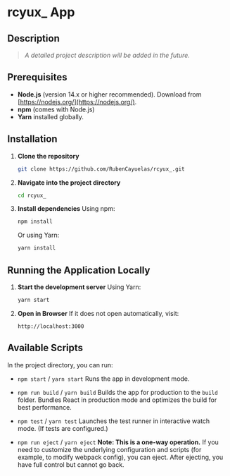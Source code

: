 # rcyux_ App

## Description

> *A detailed project description will be added in the future.*

## Prerequisites

* **Node.js** (version 14.x or higher recommended). Download from [https://nodejs.org/](https://nodejs.org/).
* **npm** (comes with Node.js)
* **Yarn** installed globally.

## Installation

1. **Clone the repository**

   ```bash
   git clone https://github.com/RubenCayuelas/rcyux_.git
   ```


2. **Navigate into the project directory**

   ```bash
   cd rcyux_
   ```

3. **Install dependencies**
   Using npm:

   ```bash
   npm install
   ```

   Or using Yarn:

   ```bash
   yarn install
   ```

## Running the Application Locally

1. **Start the development server**
   Using Yarn:

   ```bash
   yarn start
   ```

2. **Open in Browser**
   If it does not open automatically, visit:

   ```
   http://localhost:3000
   ```

## Available Scripts

In the project directory, you can run:

* `npm start` / `yarn start`
  Runs the app in development mode.

* `npm run build` / `yarn build`
  Builds the app for production to the `build` folder. Bundles React in production mode and optimizes the build for best performance.

* `npm test` / `yarn test`
  Launches the test runner in interactive watch mode. (If tests are configured.)

* `npm run eject` / `yarn eject`
  **Note: This is a one-way operation.** If you need to customize the underlying configuration and scripts (for example, to modify webpack config), you can eject. After ejecting, you have full control but cannot go back.
